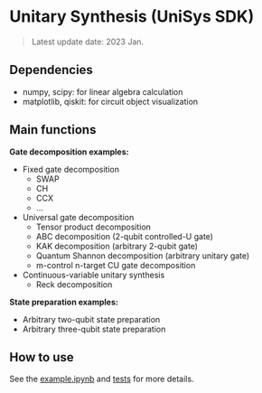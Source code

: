 # Unitary Synthesis (UniSys SDK)

> Latest update date: 2023 Jan.

## Dependencies
- numpy, scipy: for linear algebra calculation
- matplotlib, qiskit: for circuit object visualization

## Main functions

**Gate decomposition examples:**

- Fixed gate decomposition
  - SWAP 
  - CH
  - CCX
  - ...
- Universal gate decomposition
  - Tensor product decomposition
  - ABC decomposition (2-qubit controlled-U gate)
  - KAK decomposition (arbitrary 2-qubit gate)
  - Quantum Shannon decomposition (arbitrary unitary gate)
  - m-control n-target CU gate decomposition
- Continuous-variable unitary synthesis
  - Reck decomposition

**State preparation examples:**
- Arbitrary two-qubit state preparation
- Arbitrary three-qubit state preparation
  

## How to use

See the [example.ipynb](./examples.ipynb) and [tests](./tests) for more details.
